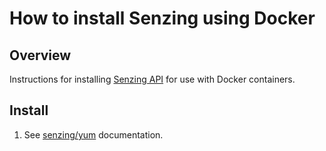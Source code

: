 # How to install Senzing using Docker

## Overview

Instructions for installing [Senzing API](../WHATIS/senzing-api.md) for use with Docker containers.

## Install

1. See [senzing/yum](https://github.com/Senzing/docker-yum) documentation.
